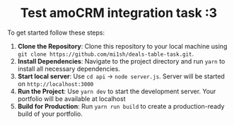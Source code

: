 <div align="center">
	<h1>Test amoCRM integration task :3</h1>
</div>

To get started follow these steps:

1. **Clone the Repository**: Clone this repository to your local machine using `git clone https://github.com/mi1sh/deals-table-task.git`.
2. **Install Dependencies**: Navigate to the project directory and run `yarn` to install all necessary dependencies.
3. **Start local server**: Use `cd api` -> `node server.js`. Server will be started on `http://localhost:3000`
4. **Run the Project**: Use `yarn dev` to start the development server. Your portfolio will be available at localhost
5. **Build for Production**: Run `yarn run build` to create a production-ready build of your portfolio.